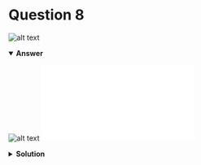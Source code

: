 # Question 8
![alt text](q8.png)

<details open>
<summary><b>Answer</b></summary>

![alt text](a8.svg)
![alt text](a8.py)
</details>

<details>
<summary><b>Solution</b></summary>

![alt text](s8.png)</details>